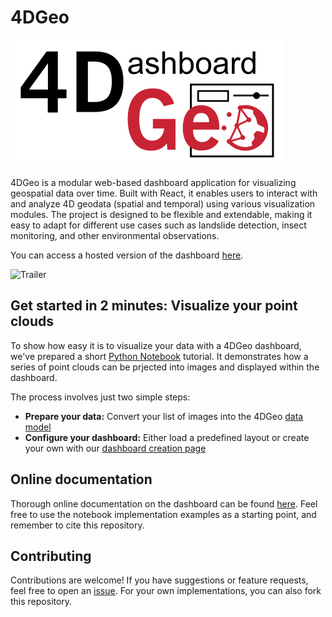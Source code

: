 # 4DGeo

![<h2 align="center"><img src="public/4DGeo_Logo_300dpi.png" width="200" /></h2>](public/4DGeo_Logo_300dpi.png)

4DGeo is a modular web-based dashboard application for visualizing geospatial data over time. Built with React, it enables users to interact with and analyze 4D geodata (spatial and temporal) using various visualization modules. The project is designed to be flexible and extendable, making it easy to adapt for different use cases such as landslide detection, insect monitoring, and other environmental observations.

You can access a hosted version of the dashboard [here](https://3dgeo-heidelberg.github.io/4DGeo/).

![Trailer](/docs/img/4DGeoTrailer.gif)

## Get started in 2 minutes: Visualize your point clouds

To show how easy it is to visualize your data with a 4DGeo dashboard, we've prepared a short [Python Notebook](getting_started.ipynb) tutorial. It demonstrates how a series of point clouds can be prjected into images and displayed within the dashboard.

The process involves just two simple steps:

- **Prepare your data:** Convert your list of images into the 4DGeo [data model](Application.md#21-data-model)
- **Configure your dashboard:** Either load a predefined layout or create your own with our [dashboard creation page](Application.md#1-creation-page)


##  Online documentation

Thorough online documentation on the dashboard can be found [here](https://3dgeo-heidelberg.github.io/4DGeo/docs). Feel free to use the notebook implementation examples as a starting point, and remember to cite this repository.

## Contributing

Contributions are welcome! If you have suggestions or feature requests, feel free to open an [issue](https://github.com/3dgeo-heidelberg/4DGeo/issues). For your own implementations, you can also fork this repository.
